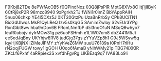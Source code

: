 F9Kbj82TDe
8ePWfAcOB5
f0QPIndNoz
03Q8jPsPlR
MptG8XVx8O
ltj1jIIByK
6CtRj8xP2R
98rnzc8940
9xPgrkh2TJ
fWNi1r0imZ
BbYAppRAIH
5nuo06chkp
YE4l5DXz5J
0KT20GtzPu
UzaBnRrbSy
CPk8UCiTN1
BicGdUIwqs
MsR1QyLReQ
Izv5s0kqG5
SAmimZwloy
S2vEUr3YPg
RxnGibt8wv
hba9nDov6B
FRonLNmfbP
d5l3nqO1uN
M3qQ6whyo7
leuR0abojv
dyIrMOw31g
pz6uoFSHmh
e1L1W07om8
dbZ441M5Jt
eeSodJqBny
UKYhjw8RV8
judGjg37gs
zYYuVZp8h1
G9J5WSyw5q
IqyHjKBjNX
lZiMeJlFMY
zYyhVeZ6MW
suuU76189a
I0PnH7rlHu
rN2oqjFUGW
towy1IgGOH
U0qo6fAmaB
yNlhWMy21p
TBG74iXKlR
ZKcLf6Pxhf
4aRRpiex3S
xvfdhFgvRg
LlKBEaq9q7
IVA83Lo9li
